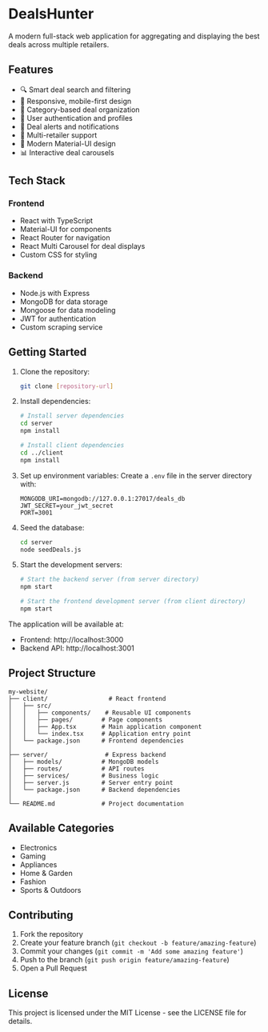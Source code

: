 # DealsHunter

A modern full-stack web application for aggregating and displaying the best deals across multiple retailers.

## Features

- 🔍 Smart deal search and filtering
- 📱 Responsive, mobile-first design
- 🎯 Category-based deal organization
- 👤 User authentication and profiles
- 🔔 Deal alerts and notifications
- 💼 Multi-retailer support
- 🎨 Modern Material-UI design
- 📊 Interactive deal carousels

## Tech Stack

### Frontend
- React with TypeScript
- Material-UI for components
- React Router for navigation
- React Multi Carousel for deal displays
- Custom CSS for styling

### Backend
- Node.js with Express
- MongoDB for data storage
- Mongoose for data modeling
- JWT for authentication
- Custom scraping service

## Getting Started

1. Clone the repository:
   ```bash
   git clone [repository-url]
   ```

2. Install dependencies:
   ```bash
   # Install server dependencies
   cd server
   npm install

   # Install client dependencies
   cd ../client
   npm install
   ```

3. Set up environment variables:
   Create a `.env` file in the server directory with:
   ```
   MONGODB_URI=mongodb://127.0.0.1:27017/deals_db
   JWT_SECRET=your_jwt_secret
   PORT=3001
   ```

4. Seed the database:
   ```bash
   cd server
   node seedDeals.js
   ```

5. Start the development servers:
   ```bash
   # Start the backend server (from server directory)
   npm start

   # Start the frontend development server (from client directory)
   npm start
   ```

The application will be available at:
- Frontend: http://localhost:3000
- Backend API: http://localhost:3001

## Project Structure

```
my-website/
├── client/                 # React frontend
│   ├── src/
│   │   ├── components/    # Reusable UI components
│   │   ├── pages/        # Page components
│   │   ├── App.tsx       # Main application component
│   │   └── index.tsx     # Application entry point
│   └── package.json      # Frontend dependencies
│
├── server/                # Express backend
│   ├── models/           # MongoDB models
│   ├── routes/           # API routes
│   ├── services/         # Business logic
│   ├── server.js         # Server entry point
│   └── package.json      # Backend dependencies
│
└── README.md             # Project documentation
```

## Available Categories

- Electronics
- Gaming
- Appliances
- Home & Garden
- Fashion
- Sports & Outdoors

## Contributing

1. Fork the repository
2. Create your feature branch (`git checkout -b feature/amazing-feature`)
3. Commit your changes (`git commit -m 'Add some amazing feature'`)
4. Push to the branch (`git push origin feature/amazing-feature`)
5. Open a Pull Request

## License

This project is licensed under the MIT License - see the LICENSE file for details.
